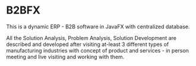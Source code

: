 # B2BFX
This is a dynamic ERP - B2B software in JavaFX with centralized database.

All the Solution Analysis, Problem Analysis, Solution Development are described and developed after visiting at-least 3 different types of  manufacturing industries with concept of product and services - in person meeting and live visiting and working with them. 
